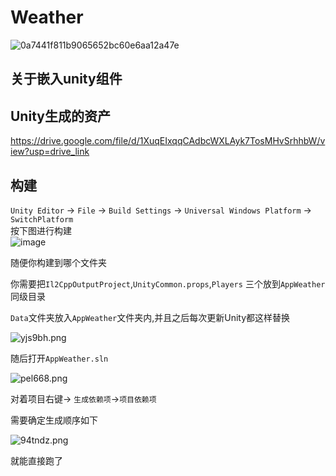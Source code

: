 # Weather

![0a7441f811b9065652bc60e6aa12a47e](https://github.com/user-attachments/assets/57a1cfbf-8016-49d1-b1f2-db16293eca00)

## 关于嵌入unity组件
## Unity生成的资产
https://drive.google.com/file/d/1XuqEIxqqCAdbcWXLAyk7TosMHvSrhhbW/view?usp=drive_link
## 构建
`Unity Editor` -> `File` -> `Build Settings` -> `Universal Windows Platform` -> `SwitchPlatform`  
按下图进行构建  
![image](https://github.com/MicaGames/InkBall/assets/68675068/4014a3a8-afec-41d2-b434-5709d854b9f7)  

随便你构建到哪个文件夹

你需要把`Il2CppOutputProject`,`UnityCommon.props`,`Players` 三个放到`AppWeather`同级目录

`Data`文件夹放入`AppWeather`文件夹内,并且之后每次更新Unity都这样替换


![yjs9bh.png](https://files.catbox.moe/yjs9bh.png)

随后打开`AppWeather.sln`

![pel668.png](https://files.catbox.moe/pel668.png)

对着项目右键-> `生成依赖项`->`项目依赖项`

需要确定生成顺序如下

![94tndz.png](https://files.catbox.moe/94tndz.png)

就能直接跑了


